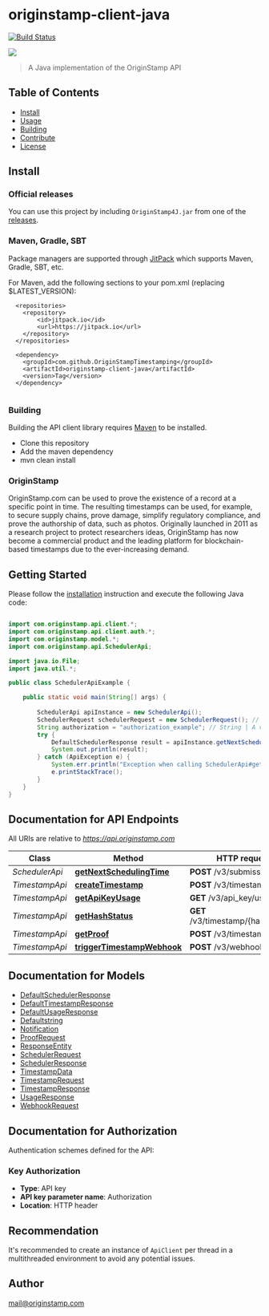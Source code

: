# originstamp-client-java
[![Build Status](https://travis-ci.com/OriginStampTimestamping/originstamp-api.svg?token=pQzQz38vk99v2uad9eWc&branch=master)](https://travis-ci.com/OriginStampTimestamping/originstamp-api)

![](https://originstamp.com/assets/images/logo/logo_simple_small.png)

> A Java implementation of the OriginStamp API

## Table of Contents

- [Install](#install)
- [Usage](#usage)
- [Building](#building)
- [Contribute](#contribute)
- [License](#license)

## Install

### Official releases

You can use this project by including `OriginStamp4J.jar` from one of the [releases](https://github.com/OriginStampTimestamping/originstamp-client-java/releases).

### Maven, Gradle, SBT

Package managers are supported through [JitPack](https://jitpack.io/#OriginStampTimestamping/originstamp-client-java/) which supports Maven, Gradle, SBT, etc.

For Maven, add the following sections to your pom.xml (replacing $LATEST_VERSION):
```
  <repositories>
    <repository>
        <id>jitpack.io</id>
        <url>https://jitpack.io</url>
    </repository>
  </repositories>
  
  <dependency>
    <groupId>com.github.OriginStampTimestamping</groupId>
    <artifactId>originstamp-client-java</artifactId>
    <version>Tag</version>
  </dependency>
  
```

### Building
Building the API client library requires [Maven](https://maven.apache.org/) to be installed.

* Clone this repository
* Add the maven dependency
* mvn clean install

### OriginStamp

OriginStamp.com can be used to prove the existence of a record at a specific point in time.
The resulting timestamps can be used, for example, to secure supply chains, prove damage, simplify regulatory compliance, and prove the authorship of data, such as photos.
Originally launched in 2011 as a research project to protect researchers ideas,
OriginStamp has now become a commercial product and the leading platform for blockchain-based timestamps due to the ever-increasing demand.

## Getting Started

Please follow the [installation](#installation) instruction and execute the following Java code:

```java

import com.originstamp.api.client.*;
import com.originstamp.api.client.auth.*;
import com.originstamp.model.*;
import com.originstamp.api.SchedulerApi;

import java.io.File;
import java.util.*;

public class SchedulerApiExample {

    public static void main(String[] args) {
        
        SchedulerApi apiInstance = new SchedulerApi();
        SchedulerRequest schedulerRequest = new SchedulerRequest(); // SchedulerRequest | Request DTO for next schedules.
        String authorization = "authorization_example"; // String | A valid API key is essential for authorization to handle the request.
        try {
            DefaultSchedulerResponse result = apiInstance.getNextSchedulingTime(schedulerRequest, authorization);
            System.out.println(result);
        } catch (ApiException e) {
            System.err.println("Exception when calling SchedulerApi#getNextSchedulingTime");
            e.printStackTrace();
        }
    }
}

```

## Documentation for API Endpoints

All URIs are relative to *https://api.originstamp.com*

Class | Method | HTTP request | Description
------------ | ------------- | ------------- | -------------
*SchedulerApi* | [**getNextSchedulingTime**](docs/SchedulerApi.md#getNextSchedulingTime) | **POST** /v3/submission/times | NextSchedule
*TimestampApi* | [**createTimestamp**](docs/TimestampApi.md#createTimestamp) | **POST** /v3/timestamp/create | Submission
*TimestampApi* | [**getApiKeyUsage**](docs/TimestampApi.md#getApiKeyUsage) | **GET** /v3/api_key/usage | Usage
*TimestampApi* | [**getHashStatus**](docs/TimestampApi.md#getHashStatus) | **GET** /v3/timestamp/{hash_string} | Status
*TimestampApi* | [**getProof**](docs/TimestampApi.md#getProof) | **POST** /v3/timestamp/proof | Proof
*TimestampApi* | [**triggerTimestampWebhook**](docs/TimestampApi.md#triggerTimestampWebhook) | **POST** /v3/webhook/start | Dev


## Documentation for Models

 - [DefaultSchedulerResponse](docs/DefaultSchedulerResponse.md)
 - [DefaultTimestampResponse](docs/DefaultTimestampResponse.md)
 - [DefaultUsageResponse](docs/DefaultUsageResponse.md)
 - [Defaultstring](docs/Defaultstring.md)
 - [Notification](docs/Notification.md)
 - [ProofRequest](docs/ProofRequest.md)
 - [ResponseEntity](docs/ResponseEntity.md)
 - [SchedulerRequest](docs/SchedulerRequest.md)
 - [SchedulerResponse](docs/SchedulerResponse.md)
 - [TimestampData](docs/TimestampData.md)
 - [TimestampRequest](docs/TimestampRequest.md)
 - [TimestampResponse](docs/TimestampResponse.md)
 - [UsageResponse](docs/UsageResponse.md)
 - [WebhookRequest](docs/WebhookRequest.md)


## Documentation for Authorization

Authentication schemes defined for the API:
### Key Authorization

- **Type**: API key
- **API key parameter name**: Authorization
- **Location**: HTTP header


## Recommendation

It's recommended to create an instance of `ApiClient` per thread in a multithreaded environment to avoid any potential issues.


## Author

mail@originstamp.com
